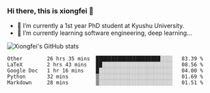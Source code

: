 ### Hi there, this is xiongfei 👋


- 🔭 I’m currently a 1st year PhD student at Kyushu University.
- 🌱 I’m currently learning software engineering, deep learning...

<!--
**Toma62299781/Toma62299781** is a ✨ _special_ ✨ repository because its `README.md` (this file) appears on your GitHub profile.
Here are some ideas to get you started:
-->

![Xiongfei's GitHub stats](https://github-readme-stats.vercel.app/api?username=Toma62299781)

<!--START_SECTION:waka-->
```text
Other        26 hrs 35 mins  █████████████████████░░░░   83.39 % 
LaTeX        2 hrs 43 mins   ██░░░░░░░░░░░░░░░░░░░░░░░   08.56 % 
Google Doc   1 hr 16 mins    █░░░░░░░░░░░░░░░░░░░░░░░░   04.00 % 
Python       32 mins         ▒░░░░░░░░░░░░░░░░░░░░░░░░   01.69 % 
Markdown     28 mins         ▒░░░░░░░░░░░░░░░░░░░░░░░░   01.51 % 
```
<!--END_SECTION:waka-->

